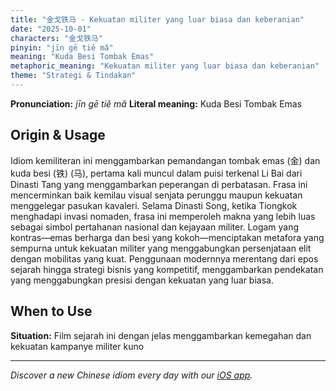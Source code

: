 ```yaml
---
title: "金戈铁马 - Kekuatan militer yang luar biasa dan keberanian"
date: "2025-10-01"
characters: "金戈铁马"
pinyin: "jīn gē tiě mǎ"
meaning: "Kuda Besi Tombak Emas"
metaphoric_meaning: "Kekuatan militer yang luar biasa dan keberanian"
theme: "Strategi & Tindakan"
---
```


**Pronunciation:** *jīn gē tiě mǎ*
**Literal meaning:** Kuda Besi Tombak Emas

## Origin & Usage

Idiom kemiliteran ini menggambarkan pemandangan tombak emas (金) dan kuda besi (铁) (马), pertama kali muncul dalam puisi terkenal Li Bai dari Dinasti Tang yang menggambarkan peperangan di perbatasan. Frasa ini mencerminkan baik kemilau visual senjata perunggu maupun kekuatan menggelegar pasukan kavaleri. Selama Dinasti Song, ketika Tiongkok menghadapi invasi nomaden, frasa ini memperoleh makna yang lebih luas sebagai simbol pertahanan nasional dan kejayaan militer. Logam yang kontras—emas berharga dan besi yang kokoh—menciptakan metafora yang sempurna untuk kekuatan militer yang menggabungkan persenjataan elit dengan mobilitas yang kuat. Penggunaan modernnya merentang dari epos sejarah hingga strategi bisnis yang kompetitif, menggambarkan pendekatan yang menggabungkan presisi dengan kekuatan yang luar biasa.

## When to Use

**Situation:** Film sejarah ini dengan jelas menggambarkan kemegahan dan kekuatan kampanye militer kuno

---

*Discover a new Chinese idiom every day with our [iOS app](https://apps.apple.com/us/app/daily-chinese-idioms/id6740611324).*
